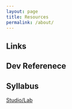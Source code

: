 ```yaml
---
layout: page
title: Resources
permalink: /about/
---
```


## Links

## Dev Referenece

## Syllabus

[Studio/Lab](http://files.bryantwells.com/core-interaction_syllabus.pdf)

